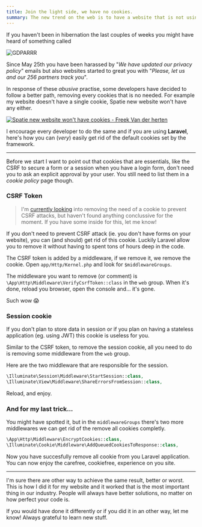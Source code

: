 ```yaml
---
title: Join the light side, we have no cookies.
summary: The new trend on the web is to have a website that is not using cookies so let's get rid of them in our Laravel applications.
---
```


If you haven't been in hibernation the last couples of weeks you might have heard of something called

![GDPARRR](/media/posts/gdpar.jpg)

Since May 25th you have been harassed by "_We have updated our privacy policy_" emails but also websites started to great you with "_Please, let us and our 256 partners track you_".

In response of these _abusive_ practise, some developers have decided to follow a better path, removing every cookies that is no needed. For example my website doesn't have a single cookie, Spatie new website won't have any either.

[![Spatie new website won't have cookies - Freek Van der herten](/media/posts/spatie-no-cookies.jpg)](https://twitter.com/freekmurze/status/1010173255267831809)

I encourage every developer to do the same and if you are using **Laravel**, here's how you can (_very_) easily get rid of the default cookies set by the framework.



---

Before we start I want to point out that cookies that are essentials, like the CSRF to secure a form or a session when you have a login form, don't need you to ask an explicit approval by your user. You still need to list them in a _cookie policy_ page though.

### CSRF Token

> I'm [currently looking](https://twitter.com/Elhebert/status/1011531866980143104) into removing the need of a cookie to prevent CSRF attacks, but haven't found anything conclussive for the moment. If you have some inside for this, let me know!

If you don't need to prevent CSRF attack (ie. you don't have forms on your website), you can (and should) get rid of this cookie. Luckily Laravel allow you to remove it without having to spent tons of hours deep in the code.

The CSRF token is added by a middleware, if we remove it, we remove the cookie. Open `app/Http/Kernel.php` and look for `$middlewareGroups`.

The middleware you want to remove (or comment) is `\App\Http\Middleware\VerifyCsrfToken::class` in the `web` group. When it's done, reload you browser, open the console and... it's gone.

Such wow 😱

### Session cookie

If you don't plan to store data in session or if you plan on having a stateless application (eg. using JWT) this cookie is useless for you.

Similar to the CSRF token, to remove the session cookie, all you need to do is removing some middleware from the `web` group.

Here are the two middleware that are responsible for the session.

```php
\Illuminate\Session\Middleware\StartSession::class,
\Illuminate\View\Middleware\ShareErrorsFromSession::class,
```

Reload, and enjoy.

### And for my last trick...

You might have spotted it, but in the `middlewareGroups` there's two more middlewares we can get rid of the remove all cookies completly.

```php
\App\Http\Middleware\EncryptCookies::class,
\Illuminate\Cookie\Middleware\AddQueuedCookiesToResponse::class,
```

Now you have succesfully remove all cookie from you Laravel application. You can now enjoy the carefree, cookiefree, experience on you site.

---

I'm sure there are other way to achieve the same result, better or worst. This is how I did it for my website and it worked that is the most important thing in our industry. People will always have better solutions, no matter on how perfect your code is.

If you would have done it differently or if you did it in an other way, let me know! Always grateful to learn new stuff.
